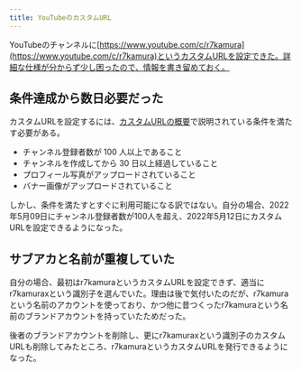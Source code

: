 ```yaml
---
title: YouTubeのカスタムURL
---
```

YouTubeのチャンネルに[https://www.youtube.com/c/r7kamura](https://www.youtube.com/c/r7kamura)というカスタムURLを設定できた。詳細な仕様が分からず少し困ったので、情報を書き留めておく。

条件達成から数日必要だった
-------------

カスタムURLを設定するには、[カスタムURLの概要](https://support.google.com/youtube/answer/2657968?hl=ja)で説明されている条件を満たす必要がある。

*   チャンネル登録者数が 100 人以上であること
*   チャンネルを作成してから 30 日以上経過していること
*   プロフィール写真がアップロードされていること
*   バナー画像がアップロードされていること

しかし、条件を満たすとすぐに利用可能になる訳ではない。自分の場合、2022年5月09日にチャンネル登録者数が100人を超え、2022年5月12日にカスタムURLを設定できるようになった。

サブアカと名前が重複していた
--------------

自分の場合、最初はr7kamuraというカスタムURLを設定できず、適当にr7kamuraxという識別子を選んでいた。理由は後で気付いたのだが、r7kamuraという名前のアカウントを使っており、かつ他に昔つくったr7kamuraという名前のブランドアカウントを持っていたためだった。

後者のブランドアカウントを削除し、更にr7kamuraxという識別子のカスタムURLも削除してみたところ、r7kamuraというカスタムURLを発行できるようになった。
